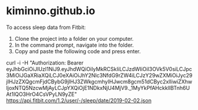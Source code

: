 # kiminno.github.io

To access sleep data from Fitbit: 
1. Clone the project into a folder on your computer. 
2. In the command prompt, navigate into the folder. 
3. Copy and paste the following code and press enter.

curl -i -H "Authorization: Bearer eyJhbGciOiJIUzI1NiJ9.eyJhdWQiOiIyMkRCSkIiLCJzdWIiOiI3OVk5V0siLCJpc3MiOiJGaXRiaXQiLCJ0eXAiOiJhY2Nlc3NfdG9rZW4iLCJzY29wZXMiOiJyc29jIHJzZXQgcmFjdCBybG9jIHJ3ZWkgcmhyIHJwcm8gcm51dCByc2xlIiwiZXhwIjoxNTQ5NzcwMjAyLCJpYXQiOjE1NDkxNjU4MjV9._1MyYkPfAHckklIBTnh6UAt1IQO3HrO4CsVPyLN9yZE" https://api.fitbit.com/1.2/user/-/sleep/date/2019-02-02.json
